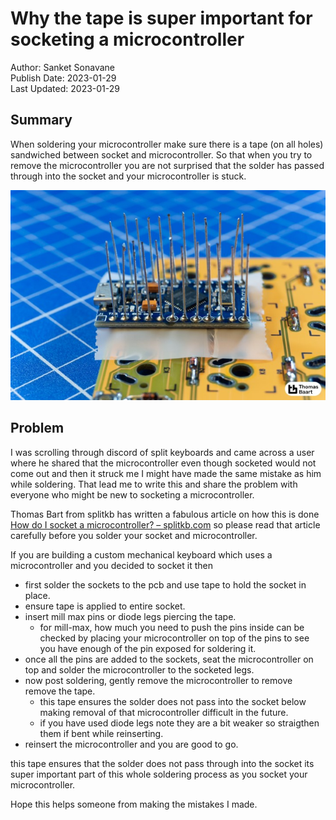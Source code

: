 # Why the tape is super important for socketing a microcontroller

Author: Sanket Sonavane   
Publish Date: 2023-01-29  
Last Updated: 2023-01-29  

## Summary
When soldering your microcontroller make sure there is a tape (on all holes) sandwiched between socket and microcontroller. So that when you try to remove the microcontroller you are not surprised that the solder has passed through into the socket and your microcontroller is stuck. 

![](/assets/img/tape-socket-mc/socket-legs.jpg)

## Problem 
I was scrolling through discord of split keyboards and came across a user where he shared that the microcontroller even though socketed would not come out and then it struck me I might have made the same mistake as him while soldering. That lead me to write this and share the problem with everyone who might be new to socketing a microcontroller.

Thomas Bart from splitkb has written a fabulous article on how this is done [How do I socket a microcontroller? – splitkb.com](https://docs.splitkb.com/hc/en-us/articles/360011263059-How-do-I-socket-a-microcontroller-) so please read that article carefully before you solder your socket and microcontroller.

If you are building a custom mechanical keyboard which uses a microcontroller and you decided to socket it then 
- first solder the sockets to the pcb and use tape to hold the socket in place.
- ensure tape is applied to entire socket.
- insert mill max pins or diode legs piercing the tape.
    - for mill-max, how much you need to push the pins inside can be checked by placing your microcontroller on top of the pins to see you have enough of the pin exposed for soldering it.
- once all the pins are added to the sockets, seat the microcontroller on top and solder the microcontroller to the socketed legs.
- now post soldering, gently remove the microcontroller to remove remove the tape.
    - this tape ensures the solder does not pass into the socket below making removal of that microcontroller difficult in the future.
    - if you have used diode legs note they are a bit weaker so straigthen them if bent while reinserting.
- reinsert the microcontroller and you are good to go. 

this tape ensures that the solder does not pass through into the socket its super important part of this whole soldering process as you socket your microcontroller.

Hope this helps someone from making the mistakes I made.